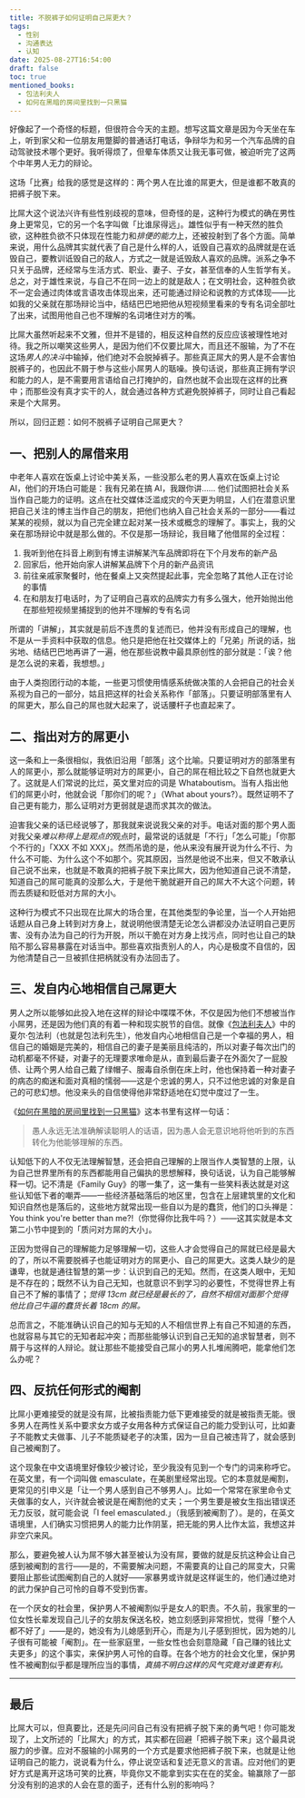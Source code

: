 ```yaml
---
title: 不脱裤子如何证明自己屌更大？
tags:
  - 性别
  - 沟通表达
  - 认知
date: 2025-08-27T16:54:00
draft: false
toc: true
mentioned_books:
  - 包法利夫人
  - 如何在黑暗的房间里找到一只黑猫
---
```


好像起了一个奇怪的标题，但很符合今天的主题。想写这篇文章是因为今天坐在车上，听到家父和一位朋友用蹩脚的普通话打电话，争辩华为和另一个汽车品牌的自动驾驶技术哪个更好。我听得烦了，但晕车体质又让我无事可做，被迫听完了这两个中年男人无力的辩论。

这场「比赛」给我的感觉是这样的：两个男人在比谁的屌更大，但是谁都不敢真的把裤子脱下来。<!--more-->

比屌大这个说法兴许有些性别歧视的意味，但奇怪的是，这种行为模式的确在男性身上更常见，它的另一个名字叫做「比谁尿得远」。雄性似乎有一种天然的胜负欲，这种胜负欲不只体现在性能力和*排便的能力*上，还被投射到了各个方面。简单来说，用什么品牌其实就代表了自己是什么样的人，诋毁自己喜欢的品牌就是在诋毁自己，要教训诋毁自己的敌人，方式之一就是诋毁敌人喜欢的品牌。派系之争不只关于品牌，还经常与生活方式、职业、妻子、子女，甚至信奉的人生哲学有关。总之，对于雄性来说，与自己不在同一边上的就是敌人；在文明社会，这种胜负欲不一定会通过肉体或言语攻击体现出来，还可能通过辩论和说教的方式体现——比如我的父亲就在那场辩论当中，结结巴巴地把他从短视频里看来的专有名词全部吐了出来，试图用他自己也不理解的名词堵住对方的嘴。

比屌大虽然听起来不文雅，但并不是错的，相反这种自然的反应应该被理性地对待。我之所以嘲笑这些男人，是因为他们不仅要比屌大，而且还不服输，为了不在这场*男人的决斗*中输掉，他们绝对不会脱掉裤子。那些真正屌大的男人是不会害怕脱裤子的，也因此不屑于参与这些小屌男人的聒噪。换句话说，那些真正拥有学识和能力的人，是不需要用言语给自己打掩护的，自然也就不会出现在这样的比赛中；而那些没有真才实干的人，就会通过各种方式避免脱掉裤子，同时让自己看起来是个大屌男。

所以，回归正题：如何不脱裤子证明自己屌更大？

## 一、把别人的屌借来用

中老年人喜欢在饭桌上讨论中美关系，一些没那么老的男人喜欢在饭桌上讨论 AI，他们的开场白可能是：我有兄弟在搞 AI，我跟你讲…… 他们试图把社会关系当作自己能力的证明。这点在社交媒体泛滥成灾的今天更为明显，人们在潜意识里把自己关注的博主当作自己的朋友，把他们也纳入自己社会关系的一部分——看过某某的视频，就以为自己完全建立起对某一技术或概念的理解了。事实上，我的父亲在那场辩论中就是那么做的。不仅是那一场辩论，我目睹了他借屌的全过程：

1. 我听到他在抖音上刷到有博主讲解某汽车品牌即将在下个月发布的新产品
2. 回家后，他开始向家人讲解某品牌下个月的新产品资讯
3. 前往亲戚家聚餐时，他在餐桌上又突然提起此事，完全忽略了其他人正在讨论的事情
4. 在和朋友打电话时，为了证明自己喜欢的品牌实力有多么强大，他开始抛出他在那些短视频里捕捉到的他并不理解的专有名词

所谓的「讲解」，其实就是前后不连贯的复述而已，他并没有形成自己的理解，也不是从一手资料中获取的信息。他只是把他在社交媒体上的「兄弟」所说的话，拙劣地、结结巴巴地再讲了一遍，他在那些说教中最具原创性的部分就是：「诶？他是怎么说的来着，我想想。」

由于人类抱团行动的本能，一些更习惯使用情感系统做决策的人会把自己的社会关系视为自己的一部分，姑且把这样的社会关系称作「部落」。只要证明部落里有人的屌更大，那么自己的屌也就大起来了，说话腰杆子也直起来了。

## 二、指出对方的屌更小

这一条和上一条很相似，我依旧沿用「部落」这个比喻。只要证明对方的部落里有人的屌更小，那么就能够证明对方的屌更小，自己的屌在相比较之下自然也就更大了。这就是人们常说的比烂，英文里对应的词是 Whataboutism。当有人指出他们的屌更小时，他就会说「那你们的呢？」（What about yours?）。既然证明不了自己更有能力，那么证明对方更弱就是退而求其次的做法。

迫害我父亲的话已经说够了，那我就来说说我父亲的对手。电话对面的那个男人面对我父亲*难以称得上是观点的*观点时，最常说的话就是「不行」「怎么可能」「你那个不行的」「XXX 不如 XXX」。然而吊诡的是，他从来没有展开说为什么不行、为什么不可能、为什么这个不如那个。究其原因，当然是他说不出来，但又不敢承认自己说不出来，也就是不敢真的把裤子脱下来比屌大，因为他知道自己说不清楚，知道自己的屌可能真的没那么大，于是他干脆就避开自己的屌大不大这个问题，转而去质疑和贬低对方屌的大小。

这种行为模式不只出现在比屌大的场合里，在其他类型的争论里，当一个人开始把话题从自己身上转到对方身上，就说明他很清楚无论怎么讲都没办法证明自己更厉害、没有办法为自己的行为开脱，所以干脆在对方身上找污点，同时也让自己的缺陷不那么容易暴露在对话当中。那些喜欢指责别人的人，内心是极度不自信的，因为他清楚自己一旦被抓住把柄就没有办法回击了。

## 三、发自内心地相信自己屌更大

男人之所以能够如此投入地在这样的辩论中喋喋不休，不仅是因为他们不想被当作小屌男，还是因为他们真的有着一种和现实脱节的自信。就像《[包法利夫人](/library/2025/包法利夫人)》中的夏尔·包法利（也就是包法利先生），他发自内心地相信自己是一个幸福的男人，相信自己的婚姻是完美的，相信自己的妻子是美丽且纯洁的，所以对妻子每次出门的动机都毫不怀疑，对妻子的无理要求唯命是从，直到最后妻子在外面欠了一屁股债、让两个男人给自己戴了绿帽子、服毒自杀倒在床上时，他也保持着一种对妻子的病态的痴迷和面对真相的懦弱——这是个忠诚的男人，只不过他忠诚的对象是自己的可悲幻想。他没来头的自信使得他非常舒适地在幻觉中度过了一生。

《[如何在黑暗的房间里找到一只黑猫](/library/2025/如何在黑暗的房间里找到一只黑猫/)》这本书里有这样一句话：

> 愚人永远无法准确解读聪明人的话语，因为愚人会无意识地将他听到的东西转化为他能够理解的东西。

认知低下的人不仅无法理解智慧，还会把自己理解的上限当作人类智慧的上限，认为自己世界里所有的东西都能用自己偏执的思想解释，换句话说，认为自己能够解释一切。记不清是《Family Guy》的哪一集了，这一集有一些笑料表达就是对这些认知低下者的嘲弄——一些经济基础落后的地区里，包含在上层建筑里的文化和知识自然也是落后的，这些地方就常出现一些自以为是的蠢货，他们的口头禅是：You think you're better than me?!（你觉得你比我牛吗？）——这其实就是本文第二小节中提到的「质问对方屌的大小」。

正因为觉得自己的理解能力足够理解一切，这些人才会觉得自己的屌就已经是最大的了，所以不需要脱裤子也能证明对方的屌更小、自己的屌更大。这类人缺少的是谦卑，也就是通往智慧的第一步：认识到自己的无知。然而，在这类人眼中，无知是不存在的；既然不认为自己无知，也就意识不到学习的必要性，不觉得世界上有自己不了解的事情了；*觉得 13cm 就已经是最长的了，自然不相信对面那个觉得他比自己牛逼的蠢货长着 18cm 的屌。*

总而言之，不能准确认识自己的知与无知的人不相信世界上有自己不知道的东西，也就容易与其它的无知者起冲突；而那些能够认识到自己无知的追求智慧者，则不屑于与这样的人辩论。就让那些不能接受自己屌小的男人扎堆闹腾吧，能拿他们怎么办呢？

## 四、反抗任何形式的阉割

比屌小更难接受的就是没有屌，比被指责能力低下更难接受的就是被指责无能。很多男人在两性关系中要求女方或子女用各种方式保证自己的能力受到认可，比如妻子不能教丈夫做事、儿子不能质疑老子的决策，因为一旦自己被违背了，就会感到自己被阉割了。

这个现象在中文语境里好像较少被讨论，至少我没有见到一个专门的词来称呼它。在英文里，有一个词叫做 emasculate，在美剧里经常出现。它的本意就是阉割，更常见的引申义是「让一个男人感到自己不够男人」。比如一个常常在家里命令丈夫做事的女人，兴许就会被说是在阉割他的丈夫；一个男生要是被女生指出错误还无力反驳，就可能会说「I feel emasculated.」（我感到被阉割了）。是的，在英文语境里，人们确实习惯把男人的能力比作阴茎，把无能的男人比作太监，我想这并非空穴来风。

那么，要避免被人认为屌不够大甚至被认为没有屌，要做的就是反抗这种会让自己感到被阉割的言行——是的，不需要解决问题，不需要真的让自己的屌变大，只需要阻止那些试图阉割自己的人就好——家暴男或许就是这样诞生的，他们通过绝对的武力保护自己可怜的自尊不受到伤害。

在一个厌女的社会里，保护男人不被阉割似乎是女人的职责。不久前，我家里的一位女性长辈发现自己儿子的女朋友保送名校，她立刻感到非常担忧，觉得「整个人都不好了」——是的，她没有为儿媳感到开心，而是为儿子感到担忧，因为她的儿子很有可能被「阉割」。在一些家庭里，一些女性也会刻意隐藏「自己赚的钱比丈夫更多」的这个事实，来保护男人可怜的自尊。在各个地方的社会文化里，保护男性不被阉割似乎都是理所应当的事情，*真搞不明白这样的风气究竟对谁更有利。*

---

## 最后

比屌大可以，但真要比，还是先问问自己有没有把裤子脱下来的勇气吧！你可能发现了，上文所述的「比屌大」的方式，其实都在回避「把裤子脱下来」这个最具说服力的步骤。应对不服输的小屌男的一个方式是要求他把裤子脱下来，也就是让他证明自己的能力，说说看为什么，停止说空话和复述无意义的言语。应对他们的更好方式是离开这场可笑的比赛，毕竟你又不能拿到实实在在的奖金。输赢除了一部分没有别的追求的人会在意的面子，还有什么别的影响吗？
